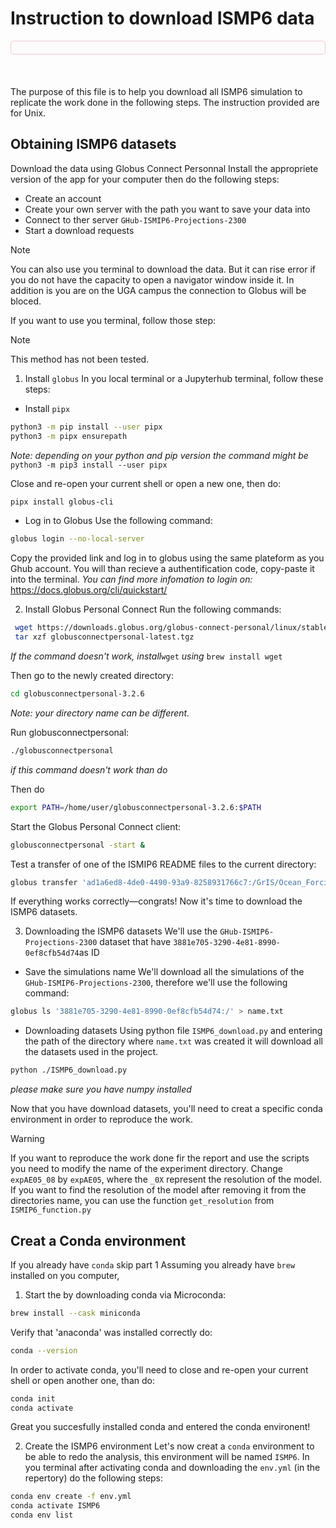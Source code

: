 # Instruction to download ISMP6 data
<div style="background-color:rgb(251, 251, 251); color: #721c24; border: 1px solid #f5c6cb; padding: 10px; border-radius: 5px; margin-bottom: 20px;">
</div>
<br>

The purpose of this file is to help you download all ISMP6 simulation to replicate the work done in the following steps. 
The instruction provided are for Unix.

## Obtaining ISMP6 datasets
Download the data using Globus Connect Personnal
Install the appropriete version of the app for your computer then do the following steps:

- Create an account
- Create your own server with the path you want to save your data into
- Connect to ther server `GHub-ISMIP6-Projections-2300`
- Start a download requests

>[!NOTE]
>You can also use you terminal to download the data.
>But it can rise error if you do not have the capacity to open a navigator window inside it.
>In addition is you are on the UGA campus the connection to Globus will be bloced.

If you want to use you terminal, follow those step:
>[!NOTE]
>This method has not been tested.

1. Install `globus`
In you local terminal or a Jupyterhub terminal, follow these steps:

- Install `pipx`

``` bash
python3 -m pip install --user pipx
python3 -m pipx ensurepath
```
_Note: depending on your python and pip version the command might be_ `python3 -m pip3 install --user pipx`

Close and re-open your current shell or open a new one, then do:

``` bash
pipx install globus-cli
```
- Log in to Globus
Use the following command:

``` bash
globus login --no-local-server
```
Copy the provided link and log in to globus using the same plateform as you Ghub account.
You will than recieve a authentification code, copy-paste it into the terminal.
_You can find more infomation to login on:_ https://docs.globus.org/cli/quickstart/

2. Install Globus Personal Connect
Run the following commands:

``` bash
 wget https://downloads.globus.org/globus-connect-personal/linux/stable/globusconnectpersonal-latest.tgz
 tar xzf globusconnectpersonal-latest.tgz
```
_If the command doesn't work, install_`wget` _using_ `brew install wget`

Then go to the newly created directory:

``` bash
cd globusconnectpersonal-3.2.6

```
_Note: your directory name can be different._

Run globusconnectpersonal:

``` bash
./globusconnectpersonal

``` 
_if this command doesn't work than do_

Then do

```bash
export PATH=/home/user/globusconnectpersonal-3.2.6:$PATH
```

Start the Globus Personal Connect client:

``` bash
globusconnectpersonal -start &
```

Test a transfer of one of the ISMIP6 README files to the current directory:

``` bash
globus transfer 'ad1a6ed8-4de0-4490-93a9-8258931766c7:/GrIS/Ocean_Forcing/README_GrIS_Ocean_Forcing.txt' `globus endpoint local-id`:./README_GrIS_Ocean_Forcing.txt
```

If everything works correctly—congrats! Now it's time to download the ISMP6 datasets.

3. Downloading the ISMP6 datasets
We'll use the `GHub-ISMIP6-Projections-2300` dataset that have `3881e705-3290-4e81-8990-0ef8cfb54d74`as ID

-   Save the simulations name
We'll download all the simulations of the `GHub-ISMIP6-Projections-2300`, therefore we'll use the following command:

``` bash
globus ls '3881e705-3290-4e81-8990-0ef8cfb54d74:/' > name.txt
```

- Downloading datasets
Using python file `ISMP6_download.py` and entering the path of the directory where `name.txt` was created it will download all the datasets used in the project.

``` bash
python ./ISMP6_download.py
```
_please make sure you have numpy installed_

Now that you have download datasets, you'll need to creat a specific conda environment in order to reproduce the work.

>[!WARNING]
>If you want to reproduce the work done fir the report and use the scripts you need to modify the name of the experiment directory.
>Change `expAE05_08` by `expAE05`, where the `_0X` represent the resolution of the model.
>If you want to find the resolution of the model after removing it from the directories name, you can use the function `get_resolution` from `ISMIP6_function.py`

## Creat a Conda environment
If you already have `conda` skip part 1
Assuming you already have `brew` installed on you computer, 

1. Start the by downloading conda via Microconda:

``` bash
brew install --cask miniconda
```

Verify that 'anaconda' was installed correctly do:

``` bash
conda --version
```

In order to activate conda, you'll need to close and re-open your current shell or open another one, than do:

``` bash
conda init
conda activate
```

Great you succesfully installed conda and entered the conda environent!

2. Create the ISMP6 environment
Let's now creat a `conda` environment to be able to redo the analysis, this environment will be named `ISMP6`. 
In you terminal after activating conda and downloading the `env.yml` (in the repertory) do the following steps:

``` bash
conda env create -f env.yml
conda activate ISMP6
conda env list
```